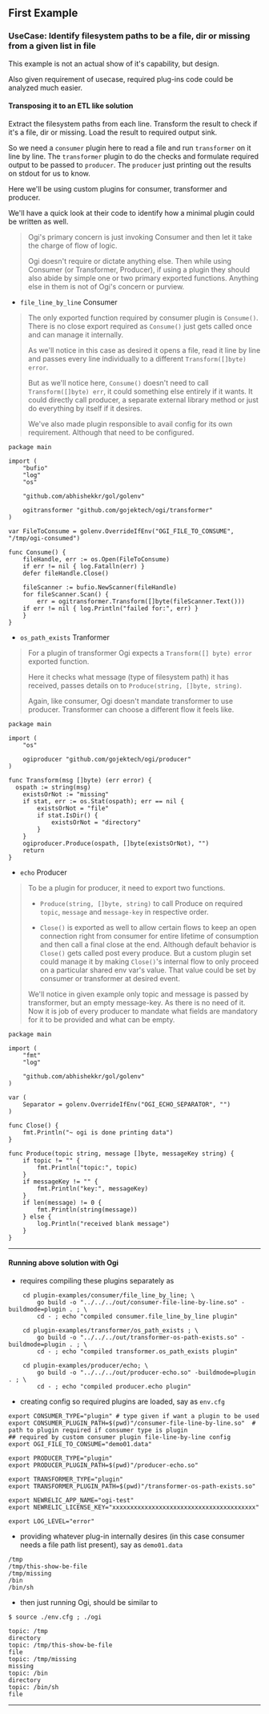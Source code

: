 
## First Example

### UseCase: Identify filesystem paths to be a file, dir or missing from a given list in file

This example is not an actual show of it's capability, but design.

Also given requirement of usecase, required plug-ins code could be analyzed much easier.

#### Transposing it to an ETL like solution

Extract the filesystem paths from each line.
Transform the result to check if it's a file, dir or missing.
Load the result to required output sink.

So we need a `consumer` plugin here to read a file and run `transformer` on it line by line.
The `transformer` plugin to do the checks and formulate required output to be passed to `producer`.
The `producer` just printing out the results on stdout for us to know.

Here we'll be using custom plugins for consumer, transformer and producer.

We'll have a quick look at their code to identify how a minimal plugin could be written as well.

> Ogi's primary concern is just invoking Consumer and then let it take the charge of flow of logic.
>
> Ogi doesn't require or dictate anything else. Then while using Consumer (or Transformer, Producer), if using a plugin they should also abide by simple one or two primary exported functions. Anything else in them is not of Ogi's concern or purview.

* `file_line_by_line` Consumer

> The only exported function required by consumer plugin is `Consume()`. There is no close export required as `Consume()` just gets called once and can manage it internally.
>
> As we'll notice in this case as desired it opens a file, read it line by line and passes every line individually to a different `Transform([]byte) error`.
>
> But as we'll notice here, `Consume()` doesn't need to call `Transform([]byte) err`, it could something else entirely if it wants. It could directly call producer, a separate external library method or just do everything by itself if it desires.
>
> We've also made plugin responsible to avail config for its own requirement. Although that need to be configured.

```
package main

import (
	"bufio"
	"log"
	"os"

	"github.com/abhishekkr/gol/golenv"

	ogitransformer "github.com/gojektech/ogi/transformer"
)

var FileToConsume = golenv.OverrideIfEnv("OGI_FILE_TO_CONSUME", "/tmp/ogi-consumed")

func Consume() {
	fileHandle, err := os.Open(FileToConsume)
	if err != nil { log.Fatalln(err) }
	defer fileHandle.Close()

	fileScanner := bufio.NewScanner(fileHandle)
	for fileScanner.Scan() {
		err = ogitransformer.Transform([]byte(fileScanner.Text()))
    if err != nil { log.Println("failed for:", err) }
	}
}
```

* `os_path_exists` Tranformer

> For a plugin of transformer Ogi expects a `Transform([] byte) error` exported function.
>
> Here it checks what message (type of filesystem path) it has received, passes details on to `Produce(string, []byte, string)`.
>
> Again, like consumer, Ogi doesn't mandate transformer to use producer. Transformer can choose a different flow it feels like.

```
package main

import (
	"os"

	ogiproducer "github.com/gojektech/ogi/producer"
)

func Transform(msg []byte) (err error) {
  ospath := string(msg)
	existsOrNot := "missing"
	if stat, err := os.Stat(ospath); err == nil {
		existsOrNot = "file"
		if stat.IsDir() {
			existsOrNot = "directory"
		}
	}
	ogiproducer.Produce(ospath, []byte(existsOrNot), "")
	return
}
```

* `echo` Producer

> To be a plugin for producer, it need to export two functions.
>
> * `Produce(string, []byte, string)` to call Produce on required `topic`, `message` and `message-key` in respective order.
>
> * `Close()` is exported as well to allow certain flows to keep an open connection right from consumer for entire lifetime of consumption and then call a final close at the end. Although default behavior is `Close()` gets called post every produce. But a custom plugin set could manage it by making `Close()`'s internal flow to only proceed on a particular shared env var's value. That value could be set by consumer or transformer at desired event.
>
> We'll notice in given example only topic and message is passed by transformer, but an empty message-key. As there is no need of it.
> Now it is job of every producer to mandate what fields are mandatory for it to be provided and what can be empty.

```
package main

import (
	"fmt"
	"log"

	"github.com/abhishekkr/gol/golenv"
)

var (
	Separator = golenv.OverrideIfEnv("OGI_ECHO_SEPARATOR", "")
)

func Close() {
	fmt.Println("~ ogi is done printing data")
}

func Produce(topic string, message []byte, messageKey string) {
	if topic != "" {
		fmt.Println("topic:", topic)
	}
	if messageKey != "" {
		fmt.Println("key:", messageKey)
	}
	if len(message) != 0 {
		fmt.Println(string(message))
	} else {
		log.Println("received blank message")
	}
}
```

---

#### Running above solution with Ogi

* requires compiling these plugins separately as

```
	cd plugin-examples/consumer/file_line_by_line; \
		go build -o "../../../out/consumer-file-line-by-line.so" -buildmode=plugin . ; \
		cd - ; echo "compiled consumer.file_line_by_line plugin"

	cd plugin-examples/transformer/os_path_exists ; \
		go build -o "../../../out/transformer-os-path-exists.so" -buildmode=plugin . ; \
		cd - ; echo "compiled transformer.os_path_exists plugin"

	cd plugin-examples/producer/echo; \
		go build -o "../../../out/producer-echo.so" -buildmode=plugin . ; \
		cd - ; echo "compiled producer.echo plugin"
```

* creating config so required plugins are loaded, say as `env.cfg`

```
export CONSUMER_TYPE="plugin" # type given if want a plugin to be used
export CONSUMER_PLUGIN_PATH=$(pwd)"/consumer-file-line-by-line.so"  # path to plugin required if consumer type is plugin
## required by custom consumer plugin file-line-by-line config
export OGI_FILE_TO_CONSUME="demo01.data"

export PRODUCER_TYPE="plugin"
export PRODUCER_PLUGIN_PATH=$(pwd)"/producer-echo.so"

export TRANSFORMER_TYPE="plugin"
export TRANSFORMER_PLUGIN_PATH=$(pwd)"/transformer-os-path-exists.so"

export NEWRELIC_APP_NAME="ogi-test"
export NEWRELIC_LICENSE_KEY="xxxxxxxxxxxxxxxxxxxxxxxxxxxxxxxxxxxxxxxx"

export LOG_LEVEL="error"
```

* providing whatever plug-in internally desires (in this case consumer needs a file path list present), say as `demo01.data`

```
/tmp
/tmp/this-show-be-file
/tmp/missing
/bin
/bin/sh
```

* then just running Ogi, should be similar to

```
$ source ./env.cfg ; ./ogi

topic: /tmp
directory
topic: /tmp/this-show-be-file
file
topic: /tmp/missing
missing
topic: /bin
directory
topic: /bin/sh
file
```

---
